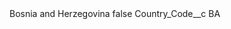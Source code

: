 <?xml version="1.0" encoding="UTF-8"?>
<CustomMetadata xmlns="http://soap.sforce.com/2006/04/metadata" xmlns:xsi="http://www.w3.org/2001/XMLSchema-instance" xmlns:xsd="http://www.w3.org/2001/XMLSchema">
    <label>Bosnia and Herzegovina</label>
    <protected>false</protected>
    <values>
        <field>Country_Code__c</field>
        <value xsi:type="xsd:string">BA</value>
    </values>
</CustomMetadata>
